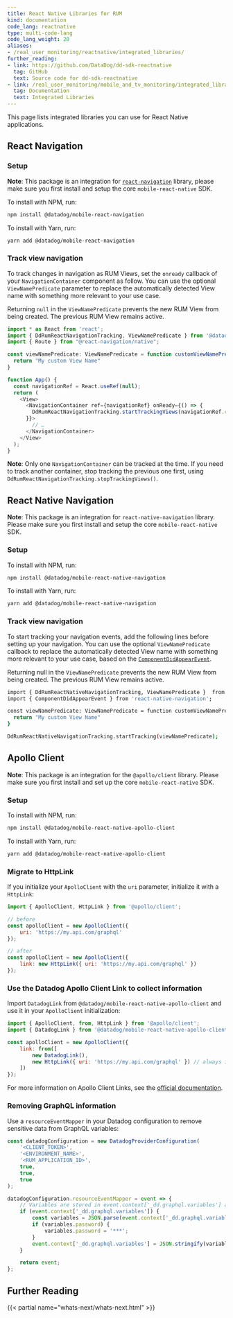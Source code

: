 ```yaml
---
title: React Native Libraries for RUM
kind: documentation
code_lang: reactnative
type: multi-code-lang
code_lang_weight: 20
aliases:
- /real_user_monitoring/reactnative/integrated_libraries/
further_reading:
- link: https://github.com/DataDog/dd-sdk-reactnative
  tag: GitHub
  text: Source code for dd-sdk-reactnative
- link: /real_user_monitoring/mobile_and_tv_monitoring/integrated_libraries
  tag: Documentation
  text: Integrated Libraries
---
```


This page lists integrated libraries you can use for React Native applications.

## React Navigation

### Setup

**Note**: This package is an integration for [`react-navigation`][1] library, please make sure you first install and setup the core `mobile-react-native` SDK.

To install with NPM, run:

```sh
npm install @datadog/mobile-react-navigation
```

To install with Yarn, run:

```sh
yarn add @datadog/mobile-react-navigation
```

### Track view navigation
To track changes in navigation as RUM Views, set the `onready` callback of your `NavigationContainer` component as follow. You can use the optional `ViewNamePredicate` parameter to replace the automatically detected View name with something more relevant to your use case.

Returning `null` in the `ViewNamePredicate` prevents the new RUM View from being created. The previous RUM View remains active.

```js
import * as React from 'react';
import { DdRumReactNavigationTracking, ViewNamePredicate } from '@datadog/mobile-react-navigation';
import { Route } from "@react-navigation/native";

const viewNamePredicate: ViewNamePredicate = function customViewNamePredicate(route: Route<string, any | undefined>, trackedName: string) {
  return "My custom View Name"
}

function App() {
  const navigationRef = React.useRef(null);
  return (
    <View>
      <NavigationContainer ref={navigationRef} onReady={() => {
        DdRumReactNavigationTracking.startTrackingViews(navigationRef.current, viewNamePredicate)
      }}>
        // …
      </NavigationContainer>
    </View>
  );
}
```

**Note**: Only one `NavigationContainer` can be tracked at the time. If you need to track another container, stop tracking the previous one first, using `DdRumReactNavigationTracking.stopTrackingViews()`.

## React Native Navigation

**Note**: This package is an integration for `react-native-navigation` library. Please make sure you first install and setup the core `mobile-react-native` SDK.

### Setup

To install with NPM, run:

```sh
npm install @datadog/mobile-react-native-navigation
```

To install with Yarn, run:

```sh
yarn add @datadog/mobile-react-native-navigation
```

### Track view navigation

To start tracking your navigation events, add the following lines before setting up your navigation. You can use the optional `ViewNamePredicate` callback to replace the automatically detected View name with something more relevant to your use case, based on the [`ComponentDidAppearEvent`][2].

Returning null in the `ViewNamePredicate` prevents the new RUM View from being created. The previous RUM View remains active.

```sh
import { DdRumReactNativeNavigationTracking, ViewNamePredicate }  from '@datadog/mobile-react-native-navigation';
import { ComponentDidAppearEvent } from 'react-native-navigation';

const viewNamePredicate: ViewNamePredicate = function customViewNamePredicate(event: ComponentDidAppearEvent, trackedName: string) {
  return "My custom View Name"
}

DdRumReactNativeNavigationTracking.startTracking(viewNamePredicate);
```

## Apollo Client

**Note**: This package is an integration for the `@apollo/client` library. Please make sure you first install and set up the core `mobile-react-native` SDK.

### Setup

To install with NPM, run:

```sh
npm install @datadog/mobile-react-native-apollo-client
```

To install with Yarn, run:

```sh
yarn add @datadog/mobile-react-native-apollo-client
```

### Migrate to HttpLink

If you initialize your `ApolloClient` with the `uri` parameter, initialize it with a `HttpLink`:

```javascript
import { ApolloClient, HttpLink } from '@apollo/client';

// before
const apolloClient = new ApolloClient({
    uri: 'https://my.api.com/graphql'
});

// after
const apolloClient = new ApolloClient({
    link: new HttpLink({ uri: 'https://my.api.com/graphql' })
});
```

### Use the Datadog Apollo Client Link to collect information

Import `DatadogLink` from `@datadog/mobile-react-native-apollo-client` and use it in your `ApolloClient` initialization:

```javascript
import { ApolloClient, from, HttpLink } from '@apollo/client';
import { DatadogLink } from '@datadog/mobile-react-native-apollo-client';

const apolloClient = new ApolloClient({
    link: from([
        new DatadogLink(),
        new HttpLink({ uri: 'https://my.api.com/graphql' }) // always in last position
    ])
});
```

For more information on Apollo Client Links, see the [official documentation][3].

### Removing GraphQL information

Use a `resourceEventMapper` in your Datadog configuration to remove sensitive data from GraphQL variables:

```javascript
const datadogConfiguration = new DatadogProviderConfiguration(
    '<CLIENT_TOKEN>',
    '<ENVIRONMENT_NAME>',
    '<RUM_APPLICATION_ID>',
    true,
    true,
    true
);

datadogConfiguration.resourceEventMapper = event => {
    // Variables are stored in event.context['_dd.graphql.variables'] as a JSON string when present
    if (event.context['_dd.graphql.variables']) {
        const variables = JSON.parse(event.context['_dd.graphql.variables']);
        if (variables.password) {
            variables.password = '***';
        }
        event.context['_dd.graphql.variables'] = JSON.stringify(variables);
    }

    return event;
};
```

## Further Reading

{{< partial name="whats-next/whats-next.html" >}}

[1]: https://reactnavigation.org/
[2]: https://wix.github.io/react-native-navigation/api/events/#componentdidappear
[3]: https://www.apollographql.com/docs/react/api/link/introduction/